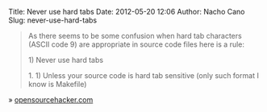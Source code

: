 Title: Never use hard tabs
Date: 2012-05-20 12:06
Author: Nacho Cano
Slug: never-use-hard-tabs

> As there seems to be some confusion when hard tab characters (ASCII
> code 9) are appropriate in source code files here is a rule:
>
> ​1) Never use hard tabs
>
> ​1. 1) Unless your source code is hard tab sensitive (only such format
> I know is Makefile)

» [opensourcehacker.com][]

  [opensourcehacker.com]: http://opensourcehacker.com/2012/05/13/never-use-hard-tabs/
    "Never use hard tabs"
